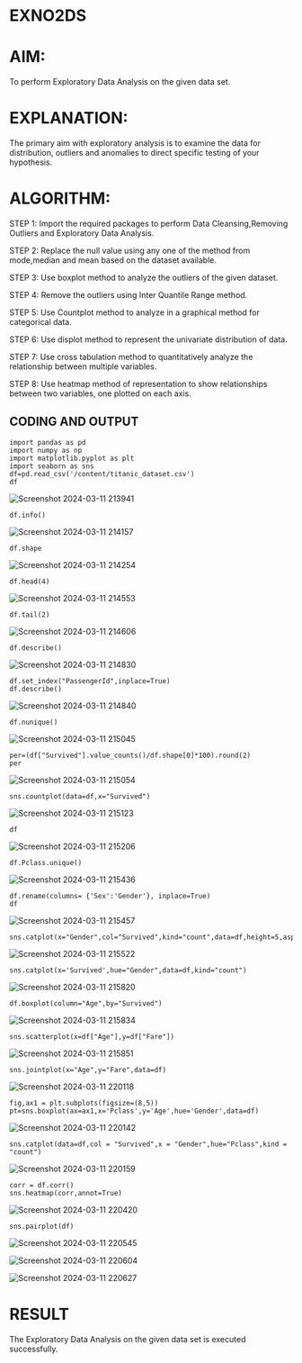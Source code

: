 # EXNO2DS
# AIM:
 To perform Exploratory Data Analysis on the given data set.
      
# EXPLANATION:
  The primary aim with exploratory analysis is to examine the data for distribution, outliers and anomalies to direct specific testing of your hypothesis.
  
# ALGORITHM:
STEP 1: Import the required packages to perform Data Cleansing,Removing Outliers and Exploratory Data Analysis.

STEP 2: Replace the null value using any one of the method from mode,median and mean based on the dataset available.

STEP 3: Use boxplot method to analyze the outliers of the given dataset.

STEP 4: Remove the outliers using Inter Quantile Range method.

STEP 5: Use Countplot method to analyze in a graphical method for categorical data.

STEP 6: Use displot method to represent the univariate distribution of data.

STEP 7: Use cross tabulation method to quantitatively analyze the relationship between multiple variables.

STEP 8: Use heatmap method of representation to show relationships between two variables, one plotted on each axis.

## CODING AND OUTPUT
```
import pandas as pd
import numpy as np
import matplotlib.pyplot as plt
import seaborn as sns
df=pd.read_csv('/content/titanic_dataset.csv')
df
```
![Screenshot 2024-03-11 213941](https://github.com/chgeethika/EXNO2DS/assets/142209368/d2d0888f-8872-41cb-bf38-26f313458faa)
```
df.info()
```
![Screenshot 2024-03-11 214157](https://github.com/chgeethika/EXNO2DS/assets/142209368/8e3a9136-c845-457e-a99c-114121a5862f)
```
df.shape
```
![Screenshot 2024-03-11 214254](https://github.com/chgeethika/EXNO2DS/assets/142209368/2f53beaf-5351-4226-8900-0d012ae6b70d)
```
df.head(4)
```
![Screenshot 2024-03-11 214553](https://github.com/chgeethika/EXNO2DS/assets/142209368/702bc350-5e76-442c-b63e-5ce47e937af6)

```
df.tail(2)
```
![Screenshot 2024-03-11 214606](https://github.com/chgeethika/EXNO2DS/assets/142209368/638d20d9-188a-414e-a192-2abdac52cbfb)
```
df.describe()
```
![Screenshot 2024-03-11 214830](https://github.com/chgeethika/EXNO2DS/assets/142209368/1f4f8974-ad11-4372-a250-957fd3ea4bb6)

```
df.set_index("PassengerId",inplace=True)
df.describe()
```
![Screenshot 2024-03-11 214840](https://github.com/chgeethika/EXNO2DS/assets/142209368/12df9709-ab69-4b67-a267-97069c112588)
```
df.nunique()
```
![Screenshot 2024-03-11 215045](https://github.com/chgeethika/EXNO2DS/assets/142209368/da89185c-e2e6-4ac0-a124-ba100743152b)

```
per=(df["Survived"].value_counts()/df.shape[0]*100).round(2)
per
```
![Screenshot 2024-03-11 215054](https://github.com/chgeethika/EXNO2DS/assets/142209368/0ded5218-9f4a-4fe2-ba7d-8f4031c1dd2a)

```
sns.countplot(data=df,x="Survived")
```
![Screenshot 2024-03-11 215123](https://github.com/chgeethika/EXNO2DS/assets/142209368/ff84c43d-7c1c-4111-b056-29ced4beaa30)

```
df
```
![Screenshot 2024-03-11 215206](https://github.com/chgeethika/EXNO2DS/assets/142209368/3c610713-e8f9-45be-bd40-58ec665aff3f)
```
df.Pclass.unique()
```
![Screenshot 2024-03-11 215436](https://github.com/chgeethika/EXNO2DS/assets/142209368/c2deec22-a79e-4630-972e-de77b0457964)

```
df.rename(columns= {'Sex':'Gender'}, inplace=True)
df
```
![Screenshot 2024-03-11 215457](https://github.com/chgeethika/EXNO2DS/assets/142209368/a6455839-491a-41e3-8735-24507c0c901c)

```
sns.catplot(x="Gender",col="Survived",kind="count",data=df,height=5,aspect=.7)
```
![Screenshot 2024-03-11 215522](https://github.com/chgeethika/EXNO2DS/assets/142209368/55bbd9c9-5d8b-47cc-93de-5968ac637d81)
```
sns.catplot(x='Survived',hue="Gender",data=df,kind="count")
```
![Screenshot 2024-03-11 215820](https://github.com/chgeethika/EXNO2DS/assets/142209368/9516cb79-8fde-45d5-82b2-5cced81a4044)

```
df.boxplot(column="Age",by="Survived")
```
![Screenshot 2024-03-11 215834](https://github.com/chgeethika/EXNO2DS/assets/142209368/f9c345c8-854b-4429-aa4d-c44f33e07f73)

```
sns.scatterplot(x=df["Age"],y=df["Fare"])
```
![Screenshot 2024-03-11 215851](https://github.com/chgeethika/EXNO2DS/assets/142209368/b32bcf9d-c080-4a07-9899-2766ab0a2252)
```
sns.jointplot(x="Age",y="Fare",data=df)
```

![Screenshot 2024-03-11 220118](https://github.com/chgeethika/EXNO2DS/assets/142209368/1fa17c04-d347-477c-85ae-46a7446f473c)

```
fig,ax1 = plt.subplots(figsize=(8,5))
pt=sns.boxplot(ax=ax1,x='Pclass',y='Age',hue='Gender',data=df)
```
![Screenshot 2024-03-11 220142](https://github.com/chgeethika/EXNO2DS/assets/142209368/6a463f52-7d33-431a-9a00-3058b26dfe73)

```
sns.catplot(data=df,col = "Survived",x = "Gender",hue="Pclass",kind = "count")
```

![Screenshot 2024-03-11 220159](https://github.com/chgeethika/EXNO2DS/assets/142209368/5ff1dc43-713f-4833-9346-ffd63eb116fa)

```
corr = df.corr()
sns.heatmap(corr,annot=True)
```
![Screenshot 2024-03-11 220420](https://github.com/chgeethika/EXNO2DS/assets/142209368/b4bfef30-9a49-4440-9afd-db6d4af92eb2)

```
sns.pairplot(df)
```

![Screenshot 2024-03-11 220545](https://github.com/chgeethika/EXNO2DS/assets/142209368/fb20aa4b-99a0-4ea9-89d0-6c9e34413225)

![Screenshot 2024-03-11 220604](https://github.com/chgeethika/EXNO2DS/assets/142209368/c4398eb2-54eb-494f-9717-dc799fe1ea60)

![Screenshot 2024-03-11 220627](https://github.com/chgeethika/EXNO2DS/assets/142209368/e0d44f23-ea43-43aa-bbaf-bf85d93936a2)


# RESULT
The Exploratory Data Analysis on the given data set is executed successfully.
       
